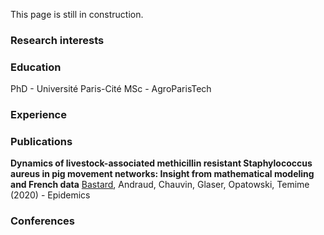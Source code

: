 This page is still in construction.

### Research interests

### Education
PhD - Université Paris-Cité
MSc - AgroParisTech

### Experience

### Publications
**Dynamics of livestock-associated methicillin resistant Staphylococcus aureus in pig movement networks: Insight from mathematical modeling and French data**
<u>Bastard</u>, Andraud, Chauvin, Glaser, Opatowski, Temime (2020) - Epidemics

### Conferences

